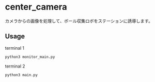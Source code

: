 # center_camera

カメラからの画像を処理して、ボール収集ロボをステーションに誘導します。

## Usage

terminal 1

```bash
python3 monitor_main.py
```

terminal 2

```bash
python3 main.py
```